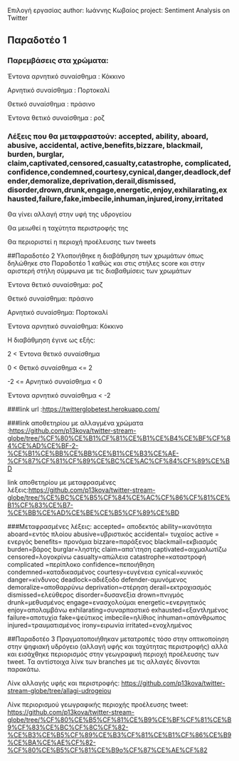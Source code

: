 
Επιλογή εργασίας
author: Ιωάννης Κωβαίος
project: Sentiment Analysis on Twitter
## Παραδοτέο 1

### Παρεμβάσεις στα χρώματα:

Έντονα αρνητικό συναίσθημα : Κόκκινο

Αρνητικό συναίσθημα : Πορτοκαλί

Θετικό συναίσθημα : πράσινο

Έντονα θετικό συναίσθημα : ροζ

### Λέξεις που θα μεταφραστούν: accepted, ability, aboard, abusive, accidental, active,benefits,bizzare, blackmail, burden, burglar, claim,captivated,censored,casualty,catastrophe, complicated, confidence,condemned,courtesy,cynical,danger,deadlock,defender,demoralize,deprivation,derail,dismissed, disorder,drown,drunk,engage,energetic,enjoy,exhilarating,exhausted,failure,fake,imbecile,inhuman,injured,irony,irritated
Θα γίνει αλλαγή στην υφή της υδρογείου

Θα μειωθεί η ταχύτητα περιστροφής της

Θα περιοριστεί η περιοχή προέλευσης των tweets

##Παραδοτέο 2
Υλοποιήθηκε η διαβάθμηση των χρωμάτων όπως δηλώθηκε στο Παραδοτέο 1 καθώς και στις στήλες score και στην αριστερή στήλη
σύμφωνα με τις διαβαθμίσεις των χρωμάτων

Έντονα θετικό συναίσθημα: ροζ

Θετικό συναίσθημα: πράσινο

Αρνητικό συναίσθημα: Πορτοκαλί

Έντονα αρνητικό συναίσθημα: Κόκκινο

Η διαβάθμηση έγινε ως εξής:

2 < Έντονα θετικό συναίσθημα

0 < Θετικό συναίσθημα <= 2

-2 <= Αρνητικό συναίσθημα < 0

Έντονα αρνητικό συναίσθημα < -2


###link url :https://twitterglobetest.herokuapp.com/

###link αποθετηρίου με αλλαγμένα χρώματα :https://github.com/p13kova/twitter-stream-globe/tree/%CF%80%CE%B1%CF%81%CE%B1%CE%B4%CE%BF%CF%84%CE%AD%CE%BF-2-%CE%B1%CE%BB%CE%BB%CE%B1%CE%B3%CE%AE-%CF%87%CF%81%CF%89%CE%BC%CE%AC%CF%84%CF%89%CE%BD

link αποθετηρίου με μεταφρασμένες λέξεις:https://github.com/p13kova/twitter-stream-globe/tree/%CE%BC%CE%B5%CF%84%CE%AC%CF%86%CF%81%CE%B1%CF%83%CE%B7-%CE%BB%CE%AD%CE%BE%CE%B5%CF%89%CE%BD

###Μεταφρασμένες λέξεις:
accepted= αποδεκτός
 ability=ικανότητα
 aboard=εντός πλοίου
 abusive=υβριστικός
 accidental= τυχαίος
 active = ενεργός
benefits= προνόμια
bizzare=παράξενος
 blackmail=εκβιασμός
 burden=βάρος
 burglar=ληστής
 claim=απα'ιτηση
captivated=αιχμαλωτίζω
censored=λογοκρίνω
casualty=απώλεια
catastrophe=καταστροφή
 complicated =περίπλοκο
confidence=πεποιήθηση
condemned=καταδικασμένος
courtesy=ευγένεια
cynical=κυνικός
danger=κίνδυνος
deadlock=αδιέξοδο
defender-αμυνόμενος
demoralize=αποθαρρύνω
deprivation=στέρηση
derail=εκτροχιασμός
dismissed=ελεύθερος
 disorder=δυσανεξία
drown=πνιγμός
drunk=μεθυσμένος
engage=ενασχολούμαι
energetic=ενεργητικός
enjoy=απολαμβάνω
exhilarating=συναρπαστικό
exhausted=εξαντλημένος
failure=αποτυχία
fake=ψεύτικος
imbecile=ηλίθιος
inhuman=απάνθρωπος
injured=τραυματισμένος
irony=ειρωνία
irritated=ενοχλημένος

##Παραδοτέο 3 
Πραγματοποιήθηκαν  μετατροπές τόσο στην οπτικοποίηση στην ψηφιακή υδρόγειο (αλλαγή υφής και ταχύτητας περιστροφής) αλλά και εισάχθηκε
περιορισμός στην γεωγραφική περιoχή προέλευσης των tweet.
Τα αντίστοιχα λίνκ των branches με τις αλλαγές δίνονται παρακάτω.

Λίνκ αλλαγής υφής και περιστροφής:
https://github.com/p13kova/twitter-stream-globe/tree/allagi-udrogeiou


Λίνκ περιορισμού γεωγραφικής περιoχής προέλευσης tweet:
https://github.com/p13kova/twitter-stream-globe/tree/%CF%80%CE%B5%CF%81%CE%B9%CE%BF%CF%81%CE%B9%CF%83%CE%BC%CF%8C%CF%82-%CE%B3%CE%B5%CF%89%CE%B3%CF%81%CE%B1%CF%86%CE%B9%CE%BA%CE%AE%CF%82-%CF%80%CE%B5%CF%81%CE%B9o%CF%87%CE%AE%CF%82
